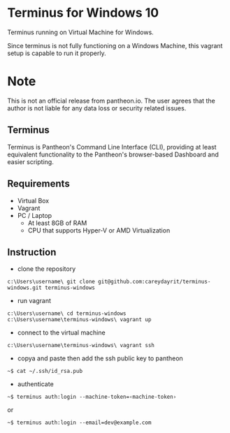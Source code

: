 # Terminus for Windows 10
Terminus running on Virtual Machine for Windows.

Since terminus is not fully functioning on a Windows Machine, this vagrant setup is capable to run it properly.

# Note
This is not an official release from pantheon.io.  The user agrees that the author is not liable for any data loss or security related issues.  

## Terminus
Terminus is Pantheon's Command Line Interface (CLI), providing at least equivalent functionality to the Pantheon's browser-based Dashboard and easier scripting.

## Requirements

* Virtual Box
* Vagrant
* PC / Laptop
    * At least 8GB of RAM
    * CPU that supports Hyper-V or AMD Virtualization

## Instruction

* clone the repository
```
c:\Users\username\ git clone git@github.com:careydayrit/terminus-windows.git terminus-windows
```

* run vagrant 

```
c:\Users\username\ cd terminus-windows
c:\Users\username\terminus-windows\ vagrant up
```

* connect to the virtual machine 

```
c:\Users\username\terminus-windows\ vagrant ssh
```
* copya and paste then add the ssh public key to pantheon

```
~$ cat ~/.ssh/id_rsa.pub
```

* authenticate

```
~$ terminus auth:login --machine-token=‹machine-token›
```

or

```
~$ terminus auth:login --email=dev@example.com
```






